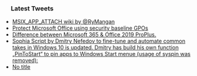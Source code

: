 <h3><a href="https://twitter.com/endi24"><img height=16 src="https://upload.wikimedia.org/wikipedia/sco/9/9f/Twitter_bird_logo_2012.svg"></a> Latest Tweets</h3>

<!-- BLOG-POST-LIST:START -->
- [MSIX_APP_ATTACH wiki by @RyMangan](https://rss.app/articles/cb4e791f6f6d729c074351566bd3a7c508111d6e1a31b6e890b6c809918773d2f150f40f6fded86cf3a16b78de1c0a9269d268e4c5)
- [Protect Microsoft Office using security baseline GPOs](https://rss.app/articles/cb4e791f6f6d729c074351566bd3a7c508111d6e1a31b6e890b6c809918773d2f150f40f6fded86bfba36a79db1d089666d46ee1c0)
- [Difference between Microsoft 365 & Office 2019 ProPlus.](https://rss.app/articles/cb4e791f6f6d729c074351566bd3a7c508111d6e1a31b6e890b6c809918773d2f150f40f6fded869f5a3637bdc1c069763d26ce5c0)
- [Sophia Script by Dmitry Nefedov to fine-tune and automate common takes in Windows 10 is updated. Dmitry has build his own function „PinToStart“ to pin apps to Windows Start menue (usage of syspin was removed):](https://rss.app/articles/cb4e791f6f6d729c074351566bd3a7c508111d6e1a31b6e890b6c809918773d2f150f40f6fdedb68f4a26b75db1c079662dd60e8c4)
- [No title](https://rss.app/articles/cb4e791f6f6d729c074351566bd3a7c508111d6e1a31b6e890b6c809918773d2f150f40f6fdeda6ef3a16f74d715089465d36ee6c6)
<!-- BLOG-POST-LIST:END -->
